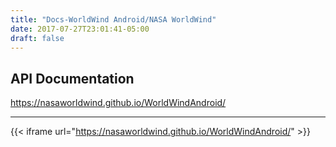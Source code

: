 ```yaml
---
title: "Docs-WorldWind Android/NASA WorldWind"
date: 2017-07-27T23:01:41-05:00
draft: false
---
```


## API Documentation
https://nasaworldwind.github.io/WorldWindAndroid/

---


{{< iframe url="https://nasaworldwind.github.io/WorldWindAndroid/" >}}

<br></br>